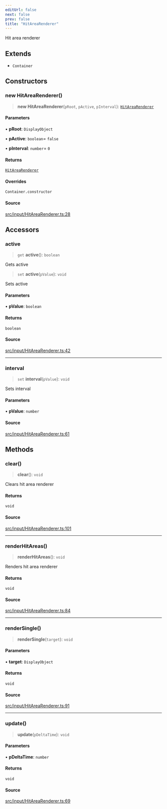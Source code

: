 ```yaml
---
editUrl: false
next: false
prev: false
title: "HitAreaRenderer"
---
```


Hit area renderer

## Extends

- `Container`

## Constructors

### new HitAreaRenderer()

> **new HitAreaRenderer**(`pRoot`, `pActive`, `pInterval`): [`HitAreaRenderer`](/api/classes/hitarearenderer/)

#### Parameters

• **pRoot**: `DisplayObject`

• **pActive**: `boolean`= `false`

• **pInterval**: `number`= `0`

#### Returns

[`HitAreaRenderer`](/api/classes/hitarearenderer/)

#### Overrides

`Container.constructor`

#### Source

[src/input/HitAreaRenderer.ts:28](https://github.com/relishinc/dill-pixel/blob/c79d8e8552aaa0f13a29535c819ae67d025b4669/src/input/HitAreaRenderer.ts#L28)

## Accessors

### active

> `get` **active**(): `boolean`

Gets active

> `set` **active**(`pValue`): `void`

Sets active

#### Parameters

• **pValue**: `boolean`

#### Returns

`boolean`

#### Source

[src/input/HitAreaRenderer.ts:42](https://github.com/relishinc/dill-pixel/blob/c79d8e8552aaa0f13a29535c819ae67d025b4669/src/input/HitAreaRenderer.ts#L42)

***

### interval

> `set` **interval**(`pValue`): `void`

Sets interval

#### Parameters

• **pValue**: `number`

#### Source

[src/input/HitAreaRenderer.ts:61](https://github.com/relishinc/dill-pixel/blob/c79d8e8552aaa0f13a29535c819ae67d025b4669/src/input/HitAreaRenderer.ts#L61)

## Methods

### clear()

> **clear**(): `void`

Clears hit area renderer

#### Returns

`void`

#### Source

[src/input/HitAreaRenderer.ts:101](https://github.com/relishinc/dill-pixel/blob/c79d8e8552aaa0f13a29535c819ae67d025b4669/src/input/HitAreaRenderer.ts#L101)

***

### renderHitAreas()

> **renderHitAreas**(): `void`

Renders hit area renderer

#### Returns

`void`

#### Source

[src/input/HitAreaRenderer.ts:84](https://github.com/relishinc/dill-pixel/blob/c79d8e8552aaa0f13a29535c819ae67d025b4669/src/input/HitAreaRenderer.ts#L84)

***

### renderSingle()

> **renderSingle**(`target`): `void`

#### Parameters

• **target**: `DisplayObject`

#### Returns

`void`

#### Source

[src/input/HitAreaRenderer.ts:91](https://github.com/relishinc/dill-pixel/blob/c79d8e8552aaa0f13a29535c819ae67d025b4669/src/input/HitAreaRenderer.ts#L91)

***

### update()

> **update**(`pDeltaTime`): `void`

#### Parameters

• **pDeltaTime**: `number`

#### Returns

`void`

#### Source

[src/input/HitAreaRenderer.ts:69](https://github.com/relishinc/dill-pixel/blob/c79d8e8552aaa0f13a29535c819ae67d025b4669/src/input/HitAreaRenderer.ts#L69)
